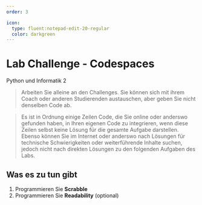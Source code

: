 ```yaml
---
order: 3

icon:
  type: fluent:notepad-edit-20-regular
  color: darkgreen
---
```


# Lab Challenge - Codespaces

Python und Informatik 2

> Arbeiten Sie alleine an den Challenges. Sie können sich mit ihrem Coach oder anderen Studierenden austauschen, aber geben Sie nicht denselben Code ab. 

> Es ist in Ordnung einige Zeilen Code, die Sie online oder anderswo gefunden haben, in Ihren eigenen Code zu integrieren, wenn diese Zeilen selbst keine Lösung für die gesamte Aufgabe darstellen. Ebenso können Sie im Internet oder anderswo nach Lösungen für technische Schwierigkeiten oder weiterführende Inhalte suchen, jedoch nicht nach direkten Lösungen zu den folgenden Aufgaben des Labs.

## Was es zu tun gibt 

1. Programmieren Sie **Scrabble**
2. Programmieren Sie **Readability** (optional)



